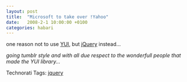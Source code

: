 ```yaml
---
layout: post
title:  "Microsoft to take over !Yahoo"
date:   2008-2-1 10:00:00 +0100
categories: habari
---
```

<p>one reason not to use <a href="http://developer.yahoo.com/yui/">YUI</a>, but <a href="http://jquery.com/">jQuery</a> instead...</p>
<p><em>going tumblr style and with all due respect to the wonderfull people that made the YUI library...</em></p>


<!-- Technorati Tags Start -->
<p>Technorati Tags:
<a href="http://technorati.com/tag/jquery" rel="tag">jquery</a>
</p>
<!-- Technorati Tags End -->